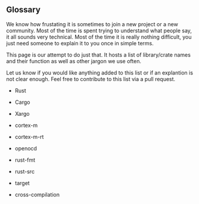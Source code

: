 ## Glossary

We know how frustating it is sometimes to join a new project or a new community. Most of the time is spent trying to understand what people say, it all sounds very technical. Most of the time it is really nothing difficult, you just need someone to explain it to you once in simple terms.

This page is our attempt to do just that. It hosts a list of library/crate names and their function as well as other jargon we use often.

Let us know if you would like anything added to this list or if an explantion is not clear enough. Feel free to contribute to this list via a pull request.

- Rust

- Cargo

- Xargo

- cortex-m

- cortex-m-rt

- openocd

- rust-fmt

- rust-src

- target

- cross-compilation
